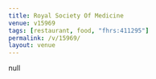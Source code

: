 ```yaml
---
title: Royal Society Of Medicine
venue: v15969
tags: [restaurant, food, "fhrs:411295"]
permalink: /v/15969/
layout: venue
---
```

null